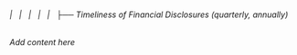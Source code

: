 ###### |   |   |   |   |   ├── Timeliness of Financial Disclosures (quarterly, annually)

*Add content here*